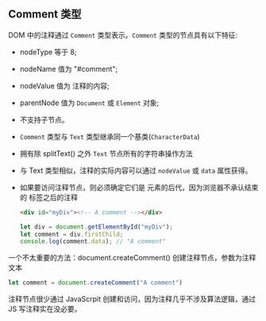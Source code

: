 ## Comment 类型 

DOM 中的注释通过 `Comment` 类型表示。`Comment` 类型的节点具有以下特征:

- nodeType 等于 8;
- nodeName 值为 "#comment";
- nodeValue 值为 注释的内容;
- parentNode 值为 `Document` 或 `Element` 对象;
- 不支持子节点。

- `Comment` 类型与 `Text` 类型继承同一个基类(`CharacterData`)

- 拥有除 splitText() 之外 `Text` 节点所有的字符串操作方法

- 与 Text 类型相似，注释的实际内容可以通过 `nodeValue` 或 `data` 属性获得。

- 如果要访问注释节点，则必须确定它们是 <html> 元素的后代，因为浏览器不承认结束的 </html> 标签之后的注释 


  ```html
  <div id="myDiv"><!-- A comment --></div>
  ```
  
  ```js
  let div = document.getElementById("myDiv");
  let comment = div.firstChild;
  console.log(comment.data); // "A comment"
  ```
  
一个不太重要的方法：document.createComment() 创建注释节点，参数为注释文本  

  ```js
  let comment = document.createComment("A comment")
  ```
  
注释节点很少通过 JavaScrpit 创建和访问，因为注释几乎不涉及算法逻辑，通过 JS 写注释实在没必要。
  
  
